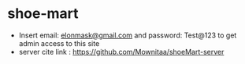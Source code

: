 # shoe-mart
* Insert email: elonmask@gmail.com and password: Test@123 to get admin access to this site
* server cite link : https://github.com/Mownitaa/shoeMart-server
